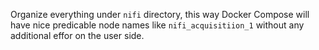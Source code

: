 Organize everything under `nifi` directory, this way Docker Compose will have nice predicable node names like `nifi_acquisitiion_1`
without any additional effor on the user side.